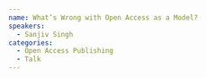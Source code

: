 ```yaml
---
name: What’s Wrong with Open Access as a Model?
speakers:
  - Sanjiv Singh
categories:
  - Open Access Publishing
  - Talk
---
```

